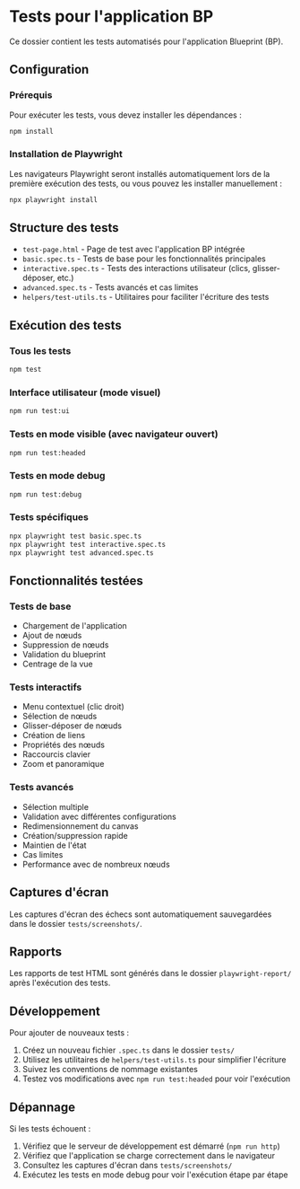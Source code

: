 # Tests pour l'application BP

Ce dossier contient les tests automatisés pour l'application Blueprint (BP).

## Configuration

### Prérequis

Pour exécuter les tests, vous devez installer les dépendances :

```bash
npm install
```

### Installation de Playwright

Les navigateurs Playwright seront installés automatiquement lors de la première exécution des tests, ou vous pouvez les installer manuellement :

```bash
npx playwright install
```

## Structure des tests

- `test-page.html` - Page de test avec l'application BP intégrée
- `basic.spec.ts` - Tests de base pour les fonctionnalités principales
- `interactive.spec.ts` - Tests des interactions utilisateur (clics, glisser-déposer, etc.)
- `advanced.spec.ts` - Tests avancés et cas limites
- `helpers/test-utils.ts` - Utilitaires pour faciliter l'écriture des tests

## Exécution des tests

### Tous les tests
```bash
npm test
```

### Interface utilisateur (mode visuel)
```bash
npm run test:ui
```

### Tests en mode visible (avec navigateur ouvert)
```bash
npm run test:headed
```

### Tests en mode debug
```bash
npm run test:debug
```

### Tests spécifiques
```bash
npx playwright test basic.spec.ts
npx playwright test interactive.spec.ts
npx playwright test advanced.spec.ts
```

## Fonctionnalités testées

### Tests de base
- Chargement de l'application
- Ajout de nœuds
- Suppression de nœuds
- Validation du blueprint
- Centrage de la vue

### Tests interactifs
- Menu contextuel (clic droit)
- Sélection de nœuds
- Glisser-déposer de nœuds
- Création de liens
- Propriétés des nœuds
- Raccourcis clavier
- Zoom et panoramique

### Tests avancés
- Sélection multiple
- Validation avec différentes configurations
- Redimensionnement du canvas
- Création/suppression rapide
- Maintien de l'état
- Cas limites
- Performance avec de nombreux nœuds

## Captures d'écran

Les captures d'écran des échecs sont automatiquement sauvegardées dans le dossier `tests/screenshots/`.

## Rapports

Les rapports de test HTML sont générés dans le dossier `playwright-report/` après l'exécution des tests.

## Développement

Pour ajouter de nouveaux tests :

1. Créez un nouveau fichier `.spec.ts` dans le dossier `tests/`
2. Utilisez les utilitaires de `helpers/test-utils.ts` pour simplifier l'écriture
3. Suivez les conventions de nommage existantes
4. Testez vos modifications avec `npm run test:headed` pour voir l'exécution

## Dépannage

Si les tests échouent :

1. Vérifiez que le serveur de développement est démarré (`npm run http`)
2. Vérifiez que l'application se charge correctement dans le navigateur
3. Consultez les captures d'écran dans `tests/screenshots/`
4. Exécutez les tests en mode debug pour voir l'exécution étape par étape
